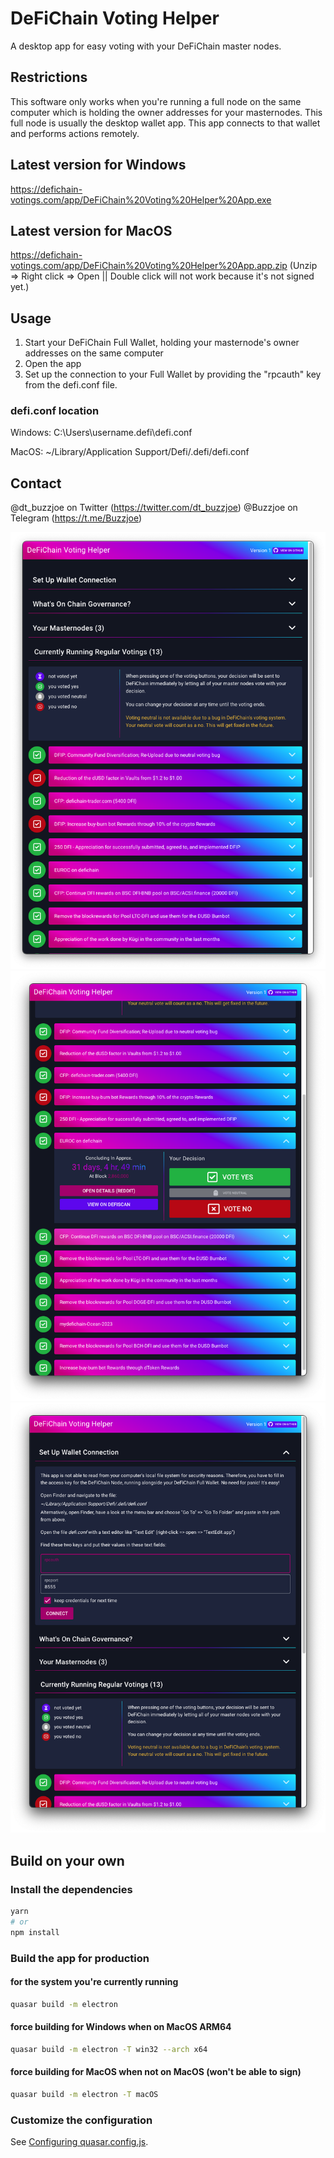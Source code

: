 # DeFiChain Voting Helper

A desktop app for easy voting with your DeFiChain master nodes.

## Restrictions
This software only works when you're running a full node on the same computer which is holding the owner addresses for your masternodes. This full node is usually the desktop wallet app. This app connects to that wallet and performs actions remotely. 

## Latest version for Windows
https://defichain-votings.com/app/DeFiChain%20Voting%20Helper%20App.exe

## Latest version for MacOS
https://defichain-votings.com/app/DeFiChain%20Voting%20Helper%20App.app.zip
(Unzip => Right click => Open || Double click will not work because it's not signed yet.)

## Usage

1. Start your DeFiChain Full Wallet, holding your masternode's owner addresses on the same computer
2. Open the app
3. Set up the connection to your Full Wallet by providing the "rpcauth" key from the defi.conf file.

### defi.conf location
Windows: C:\Users\username\.defi\defi.conf

MacOS: ~/Library/Application Support/Defi/.defi/defi.conf

## Contact
@dt_buzzjoe on Twitter (https://twitter.com/dt_buzzjoe)
@Buzzjoe on Telegram (https://t.me/Buzzjoe)

![Overview](https://raw.githubusercontent.com/DerFuchs/defichain-voting-helper/main/img/screenshot1.png)
![Voting Detail](https://raw.githubusercontent.com/DerFuchs/defichain-voting-helper/main/img/screenshot2.png)
![Node Connection](https://raw.githubusercontent.com/DerFuchs/defichain-voting-helper/main/img/screenshot3.png)

## Build on your own

### Install the dependencies

```bash
yarn
# or
npm install
```

### Build the app for production

#### for the system you're currently running

```bash
quasar build -m electron
```

#### force building for Windows when on MacOS ARM64

```bash
quasar build -m electron -T win32 --arch x64
```

#### force building for MacOS when not on MacOS (won't be able to sign)

```bash
quasar build -m electron -T macOS
```

### Customize the configuration

See [Configuring quasar.config.js](https://v2.quasar.dev/quasar-cli-vite/quasar-config-js).
